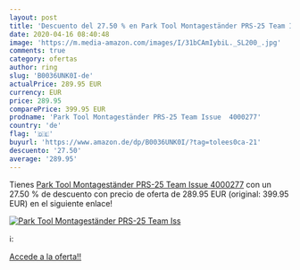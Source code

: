 ```yaml
---
layout: post
title: 'Descuento del 27.50 % en Park Tool Montageständer PRS-25 Team Iss'
date: 2020-04-16 08:40:48
image: 'https://m.media-amazon.com/images/I/31bCAmIybiL._SL200_.jpg'
comments: true
category: ofertas
author: ring
slug: 'B0036UNK0I-de'
actualPrice: 289.95 EUR
currency: EUR
price: 289.95
comparePrice: 399.95 EUR
prodname: 'Park Tool Montageständer PRS-25 Team Issue  4000277'
country: 'de'
flag: '🇩🇪'
buyurl: 'https://www.amazon.de/dp/B0036UNK0I/?tag=tolees0ca-21'
descuento: '27.50'
average: '289.95'
---
```


Tienes [Park Tool Montageständer PRS-25 Team Issue  4000277](https://www.amazon.de/dp/B0036UNK0I/?tag=tolees0ca-21) con un 27.50 % de descuento con precio de oferta de 289.95 EUR (original: 399.95 EUR) en el siguiente enlace!

[![Park Tool Montageständer PRS-25 Team Iss](https://m.media-amazon.com/images/I/31bCAmIybiL._SL200_.jpg)](https://www.amazon.de/dp/B0036UNK0I/?tag=tolees0ca-21)

ℹ️:


[Accede a la oferta!!](https://www.amazon.de/dp/B0036UNK0I/?tag=tolees0ca-21)
